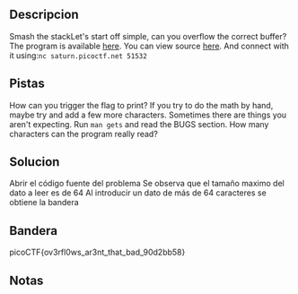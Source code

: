 ## Descripcion
Smash the stackLet's start off simple, can you overflow the correct buffer? The program is available [here](https://artifacts.picoctf.net/c/173/vuln). You can view source [here](https://artifacts.picoctf.net/c/173/vuln.c). And connect with it using:`nc saturn.picoctf.net 51532`

## Pistas
How can you trigger the flag to print?
If you try to do the math by hand, maybe try and add a few more characters. Sometimes there are things you aren't expecting.
Run `man gets` and read the BUGS section. How many characters can the program really read?

## Solucion
Abrir el código fuente del problema
Se observa que el tamaño maximo del dato a leer es de 64
Al introducir un dato de más de 64 caracteres se obtiene la bandera

## Bandera
picoCTF{ov3rfl0ws_ar3nt_that_bad_90d2bb58}

## Notas



